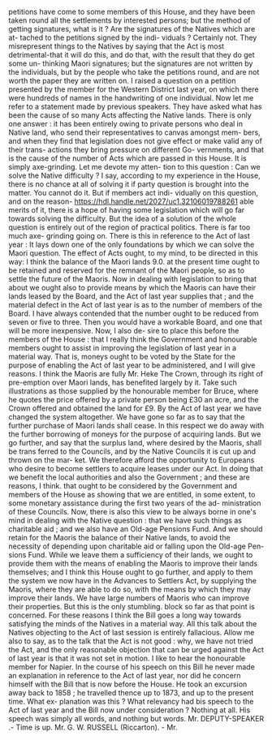 petitions have come to some members of this House, and they have been taken round all the settlements by interested persons; but the method of getting signatures, what is it ? Are the signatures of the Natives which are at- tached to the petitions signed by the indi- viduals ? Certainly not. They misrepresent things to the Natives by saying that the Act iş most detrimental-that it will do this, and do that, with the result that they do get some un- thinking Maori signatures; but the signatures are not written by the individuals, but by the people who take the petitions round, and are not worth the paper they are written on. I raised a question on a petition presented by the member for the Western District last year, on which there were hundreds of names in the handwriting of one individual. Now let me refer to a statement made by previous speakers. They have asked what has been the cause of so many Acts affecting the Native lands. There is only one answer : it has been entirely owing to private persons who deal in Native land, who send their representatives to canvas amongst mem- bers, and when they find that legislation does not give effect or make valid any of their trans- actions they bring pressure on different Go- vernments, and that is the cause of the number of Acts which are passed in this House. It is simply axe-grinding. Let me devote my atten- tion to this question : Can we solve the Native difficulty ? I say, according to my experience in the House, there is no chance at all of solving it if party question is brought into the matter. You cannot do it. But if members act indi- vidually on this question, and on the reason- https://hdl.handle.net/2027/uc1.32106019788261 able merits of it, there is a hope of having some legislation which will go far towards solving the difficulty. But the idea of a solution of the whole question is entirely out of the region of practical politics. There is far too much axe- grinding going on. There is this in reference to the Act of last year : It lays down one of the only foundations by which we can solve the Maori question. The effect of Acts ought, to my mind, to be directed in this way: I think the balance of the Maori lands 9.0. at the present time ought to be retained and reserved for the remnant of the Maori people, so as to settle the future of the Maoris. Now in dealing with legislation to bring that about we ought also to provide means by which the Maoris can have their lands leased by the Board, and the Act of last year supplies that ; and the material defect in the Act of last year is as to the number of members of the Board. I have always contended that the number ought to be reduced from seven or five to three. Then you would have a workable Board, and one that will be more inexpensive. Now, I also de- sire to place this before the members of the House : that I really think the Government and honourable members ought to assist in improving the legislation of last year in a material way. That is, moneys ought to be voted by the State for the purpose of enabling the Act of last year to be administered, and I will give reasons. I think the Maoris are fully Mr. Heke The Crown, through its right of pre-emption over Maori lands, has benefited largely by it. Take such illustrations as those supplied by the honourable member for Bruce, where he quotes the price offered by a private person being £30 an acre, and the Crown offered and obtained the land for £9. By the Act of last year we have changed the system altogether. We have gone so far as to say that the further purchase of Maori lands shall cease. In this respect we do away with the further borrowing of moneys for the purpose of acquiring lands. But we go further, and say that the surplus land, where desired by the Maoris, shall be trans ferred to the Councils, and by the Native Councils it is cut up and thrown on the mar- ket. We therefore afford the opportunity to Europeans who desire to become settlers to acquire leases under our Act. In doing that we benefit the local authorities and also the Government ; and these are reasons, I think. that ought to be considered by the Government and members of the House as showing that we are entitled, in some extent, to some monetary assistance during the first two years of the ad- ministration of these Councils. Now, there is also this view to be always borne in one's mind in dealing with the Native question : that we have such things as charitable aid ; and we also have an Old-age Pensions Fund. And we should retain for the Maoris the balance of their Native lands, to avoid the necessity of depending upon charitable aid or falling upon the Old-age Pen- sions Fund. While we leave them a sufficiency of their lands, we ought to provide them with the means of enabling the Maoris to improve their lands themselves; and I think this House ought to go further, and apply to them the system we now have in the Advances to Settlers Act, by supplying the Maoris, where they are able to do so, with the means by which they may improve their lands. We have large numbers of Maoris who can improve their properties. But this is the only stumbling. block so far as that point is concerned. For these reasons I think the Bill goes a long way towards satisfying the minds of the Natives in a material way. All this talk about the Natives objecting to the Act of last session is entirely fallacious. Allow me also to say, as to the talk that the Act is not good : why, we have not tried the Act, and the only reasonable objection that can be urged against the Act of last year is that it was not set in motion. I like to hear the honourable member for Napier. In the course of his speech on this Bill he never made an explanation in reference to the Act of last year, nor did he concern himself with the Bill that is now before the House. He took an excursion away back to 1858 ; he travelled thence up to 1873, and up to the present time. What ex- planation was this ? What relevancy had bis speech to the Act of last year and the Bill now under consideration ? Nothing at all. His speech was simply all words, and nothing but words. Mr. DEPUTY-SPEAKER .- Time is up. Mr. G. W. RUSSELL (Riccarton). - Mr. 